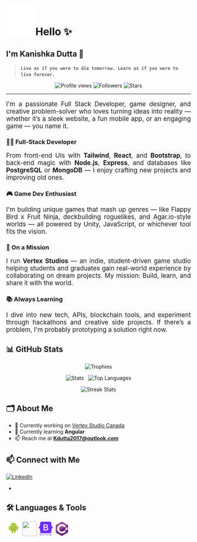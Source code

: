 <!-- Profile Image -->
<img src="./KD_transparent.png" width="80px" align="left" />

<br/>

# Hello ✨  
## I'm **Kanishka Dutta** 🗿

> **` Live as if you were to die tomorrow. Learn as if you were to live forever. `**

<p align="center">
  <img src="https://komarev.com/ghpvc/?username=kdcodes23&label=Profile%20views&color=0e75b6&style=flat" alt="Profile views" />
  <img src="https://img.shields.io/github/followers/kdcodes23?label=Followers" alt="Followers" />
  <img src="https://img.shields.io/github/stars/kdcodes23?label=Stars" alt="Stars" />
</p>

---

<p align="justify" style="font-size: 17px;">
I'm a passionate Full Stack Developer, game designer, and creative problem-solver who loves turning ideas into reality — whether it’s a sleek website, a fun mobile app, or an engaging game — you name it.
</p>

### 🧑‍💻 Full-Stack Developer  
<p align="justify" style="font-size: 17px;">
From front-end UIs with <strong>Tailwind</strong>, <strong>React</strong>, and <strong>Bootstrap</strong>, to back-end magic with <strong>Node.js</strong>, <strong>Express</strong>, and databases like <strong>PostgreSQL</strong> or <strong>MongoDB</strong> — I enjoy crafting new projects and improving old ones.
</p>

### 🎮 Game Dev Enthusiast  
<p align="justify" style="font-size: 17px;">
I'm building unique games that mash up genres — like Flappy Bird x Fruit Ninja, deckbuilding roguelikes, and Agar.io-style worlds — all powered by Unity, JavaScript, or whichever tool fits the vision.
</p>

### 🚀 On a Mission  
<p align="justify" style="font-size: 17px;">
I run <strong>Vertex Studios</strong> — an indie, student-driven game studio helping students and graduates gain real-world experience by collaborating on dream projects. My mission: Build, learn, and share it with the world.
</p>

### 📚 Always Learning  
<p align="justify" style="font-size: 17px;">
I dive into new tech, APIs, blockchain tools, and experiment through hackathons and creative side projects. If there’s a problem, I'm probably prototyping a solution right now.
</p>



## 📊 GitHub Stats

<p align="center">
  <img src="https://github-profile-trophy.vercel.app/?username=kdcodes23&theme=tokyonight&no-bg=true&no-frame=true" alt="Trophies" />
</p>

<p align="center">
  <img src="https://github-readme-stats.vercel.app/api?username=kdcodes23&show_icons=true&theme=tokyonight" alt="Stats" height="180" />
  &nbsp;
  <img src="https://github-readme-stats.vercel.app/api/top-langs/?username=kdcodes23&layout=compact&theme=radical" alt="Top Languages" height="180" />
</p>

<p align="center">
  <img src="https://github-readme-streak-stats.herokuapp.com/?user=kdcodes23&theme=tokyonight" alt="Streak Stats" />
</p>




## 🗂️ About Me

- 🔭 Currently working on [Vertex Studio Canada](https://vertexstudio.ca/)
- 🌱 Currently learning **Angular**
- 📫 Reach me at **Kdutta2017@outlook.com**



## 📫 Connect with Me

<p align="left">
  <a href="https://www.linkedin.com/in/kanishka-dutta-97491918a/" target="_blank">
    <img src="https://raw.githubusercontent.com/rahuldkjain/github-profile-readme-generator/master/src/images/icons/Social/linked-in-alt.svg" alt="LinkedIn" height="30" width="40" />
  </a>
</p>

-

## 🛠️ Languages & Tools

<p align="left">
  <a href="https://developer.android.com" target="_blank"><img src="https://raw.githubusercontent.com/devicons/devicon/master/icons/android/android-original-wordmark.svg" width="40" height="40" /></a>
  <a href="https://www.blender.org/" target="_blank"><img src="https://download.blender.org/branding/community/blender_community_badge_white.svg" width="40" height="40" /></a>
  <a href="https://getbootstrap.com" target="_blank"><img src="https://raw.githubusercontent.com/devicons/devicon/master/icons/bootstrap/bootstrap-plain-wordmark.svg" width="40" height="40" /></a>
  <a href="https://www.w3schools.com/cs/" target="_blank"><img src="https://raw.githubusercontent.com/devicons/devicon/master/icons/csharp/csharp-original.svg" width="40" height="40" /></a>
  <!-- Continue adding more icons here, matching this style -->
</p>

